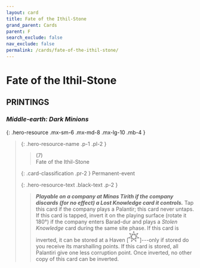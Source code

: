 ```yaml
---
layout: card
title: Fate of the Ithil-Stone
grand_parent: Cards
parent: F
search_exclude: false
nav_exclude: false
permalink: /cards/fate-of-the-ithil-stone/
---
```


# Fate of the Ithil-Stone


## PRINTINGS


### _Middle-earth: Dark Minions_

{: .hero-resource .mx-sm-6 .mx-md-8 .mx-lg-10 .mb-4 }
> {: .hero-resource-name .p-1 .pl-2 }
> > <div class="card-mp">(7)</div>
> > <div class="card-name">Fate of the Ithil-Stone</div>
>
> {: .card-classification .pr-2 }
> Permanent-event
>
> {: .hero-resource-text .black-text .p-2 }
> > ***Playable on a company at Minas Tirith if the company discards (for no effect) a Lost Knowledge card it controls.*** Tap this card if the company plays a Palantir; this card never untaps. If this card is tapped, invert it on the playing surface (rotate it 180°) if the company enters Barad-dur and plays a _Stolen Knowledge_ card during the same site phase.  If this card is inverted, it can be stored at a Haven <nobr>[<img src="/assets/images/free-haven.svg">]</nobr>---only if stored do you receive its marshalling points. If this card is stored, all Palantiri give one less corruption point. Once inverted, no other copy of this card can be inverted.  
> 
